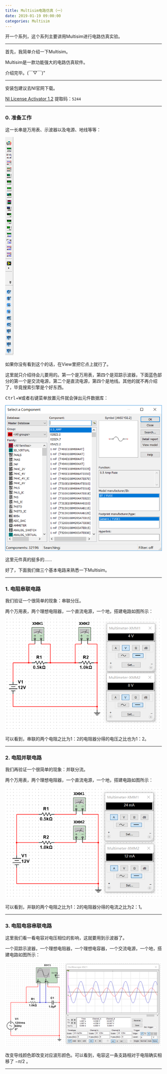 ```yaml
---
title: Multisim电路仿真（一）
date: 2019-01-19 09:00:00
categories: Multisim
---
```


开一个系列，这个系列主要讲用Multisim进行电路仿真实验。

---

首先，我简单介绍一下Multisim。

Multisim是一款功能强大的电路仿真软件。

介绍完毕。(￣▽￣)"

---

安装包建议去NI官网下载。

[NI License Activator 1.2](https://pan.baidu.com/s/1_YuUe5tEpzFiAYDfyFZaKg) 提取码：`5244`

---

### 0. 准备工作

这一长串是万用表、示波器以及电源、地线等等：

![](Multisim电路仿真（一）/1.png)

如果你没有看到这个的话，在View里把它点上就行了。

这里就只介绍待会儿要用的。第一个是万用表，第四个是双踪示波器，下面蓝色部分的第一个是交流电源，第二个是直流电源，第四个是地线。其他的就不再介绍了，毕竟搜索引擎是个好东西。

<kbd>Ctrl</kbd>+<kbd>W</kbd>或者右键菜单放置元件就会弹出元件数据库：

![](Multisim电路仿真（一）/2.png)

这里元件真的挺多的……

好了，下面我们做三个基本电路来熟悉一下Multisim。

---

### 1. 电阻串联电路

我们验证一个很简单的现象：串联分压。

两个万用表，两个理想电阻器，一个直流电源，一个地，搭建电路如图所示：

![](Multisim电路仿真（一）/3.png)

可以看到，串联的两个电阻之比为1：2的电阻器分得的电压之比也为1：2。

---

### 2. 电阻并联电路

我们再验证一个很简单的现象：并联分流。

两个万用表，两个理想电阻器，一个直流电源，一个地，搭建电路如图所示：

![](Multisim电路仿真（一）/4.png)

可以看到，并联的两个电阻之比为1：2的电阻器分得的电流之比为2：1。

---

### 3. 电阻电容串联电路

这里我们看一看电容对电压相位的影响，这就要用到示波器了。

一个双踪示波器，一个理想电阻器，一个理想电容器，一个交流电源，一个地，搭建电路如图所示：

![](Multisim电路仿真（一）/5.png)

改变导线颜色即改变对应波形颜色。可以看到，电容这一条支路相对于电阻确实相移了 $-\pi/2$ 。

---
